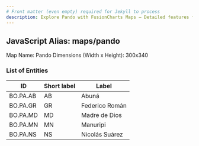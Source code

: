 ```yaml
---
# Front matter (even empty) required for Jekyll to process
description: Explore Pando with FusionCharts Maps – Detailed features for seamless integration. Try now & enhance your data visualization today! 
---
```


## JavaScript Alias: maps/pando

Map Name: Pando
Dimensions (Width x Height): 300x340





### List of Entities

ID | Short label | Label
---|---|---|
BO.PA.AB|AB|Abuná
BO.PA.GR|GR|Federico Román
BO.PA.MD|MD|Madre de Dios
BO.PA.MN|MN|Manuripi
BO.PA.NS|NS|Nicolás Suárez